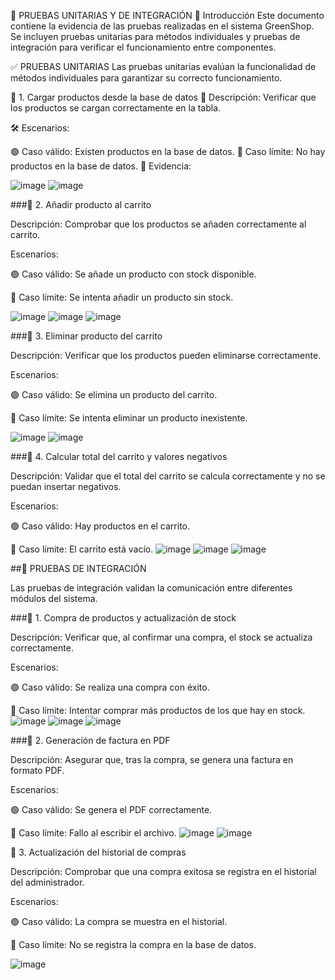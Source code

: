 📌 PRUEBAS UNITARIAS Y DE INTEGRACIÓN
📝 Introducción
Este documento contiene la evidencia de las pruebas realizadas en el sistema GreenShop. Se incluyen pruebas unitarias para métodos individuales y pruebas de integración para verificar el funcionamiento entre componentes.

✅ PRUEBAS UNITARIAS
Las pruebas unitarias evalúan la funcionalidad de métodos individuales para garantizar su correcto funcionamiento.

🔹 1. Cargar productos desde la base de datos
📌 Descripción: Verificar que los productos se cargan correctamente en la tabla.

🛠 Escenarios:

🟢 Caso válido: Existen productos en la base de datos.
🔴 Caso límite: No hay productos en la base de datos.
📸 Evidencia:

![image](https://github.com/user-attachments/assets/28173dc6-1425-493c-813b-6fb623b0de9e)
![image](https://github.com/user-attachments/assets/8bab5ac9-4ec5-40b7-93d3-a99f4bf14a95)

  
###🔹 2. Añadir producto al carrito

Descripción: Comprobar que los productos se añaden correctamente al carrito.

Escenarios:

🟢 Caso válido: Se añade un producto con stock disponible.

🔴 Caso límite: Se intenta añadir un producto sin stock.

![image](https://github.com/user-attachments/assets/bc3e2d5c-7139-4888-afa5-2c2cf57bca06)
![image](https://github.com/user-attachments/assets/7c95eb33-bd0a-4c05-82de-71e761c756fb)
![image](https://github.com/user-attachments/assets/f87d78a6-b461-4912-bff1-e0cf244cb7e5)


###🔹 3. Eliminar producto del carrito

Descripción: Verificar que los productos pueden eliminarse correctamente.

Escenarios:

🟢 Caso válido: Se elimina un producto del carrito.

🔴 Caso límite: Se intenta eliminar un producto inexistente.

![image](https://github.com/user-attachments/assets/cae987d7-324e-4042-9c9c-6f3299dbbcf8)
![image](https://github.com/user-attachments/assets/90b8239f-435b-472a-bb52-ac508b9d49ee)


###🔹 4. Calcular total del carrito y valores negativos

Descripción: Validar que el total del carrito se calcula correctamente y no se puedan insertar negativos.

Escenarios:

🟢 Caso válido: Hay productos en el carrito.

🔴 Caso límite: El carrito está vacío.
![image](https://github.com/user-attachments/assets/66c44295-f946-4366-b0c5-962d0f001a65)
![image](https://github.com/user-attachments/assets/7d09f538-6d13-4d95-bcc4-3f13a8f0f48a)
![image](https://github.com/user-attachments/assets/6e4d71c4-0fb8-45ed-a97a-e7cb9557e0b3)

##🔗 PRUEBAS DE INTEGRACIÓN

Las pruebas de integración validan la comunicación entre diferentes módulos del sistema.

###🔹 1. Compra de productos y actualización de stock

Descripción: Verificar que, al confirmar una compra, el stock se actualiza correctamente.

Escenarios:

🟢 Caso válido: Se realiza una compra con éxito.

🔴 Caso límite: Intentar comprar más productos de los que hay en stock.
![image](https://github.com/user-attachments/assets/56d393f5-5465-400e-9cf7-228b08b5967d)
![image](https://github.com/user-attachments/assets/015de98b-2563-471c-8b62-be092a576c68)
![image](https://github.com/user-attachments/assets/7767d89f-f777-4bfa-aeb9-0d53459fe2b0)


###🔹 2. Generación de factura en PDF

Descripción: Asegurar que, tras la compra, se genera una factura en formato PDF.

Escenarios:

🟢 Caso válido: Se genera el PDF correctamente.

🔴 Caso límite: Fallo al escribir el archivo.
![image](https://github.com/user-attachments/assets/015de98b-2563-471c-8b62-be092a576c68)
![image](https://github.com/user-attachments/assets/6a06d5d2-96ff-49ab-a45f-ae35110586dd)

🔹 3. Actualización del historial de compras

Descripción: Comprobar que una compra exitosa se registra en el historial del administrador.

Escenarios:

🟢 Caso válido: La compra se muestra en el historial.

🔴 Caso límite: No se registra la compra en la base de datos.

![image](https://github.com/user-attachments/assets/3dd7f37b-acc8-442a-bc69-f951b850e599)

